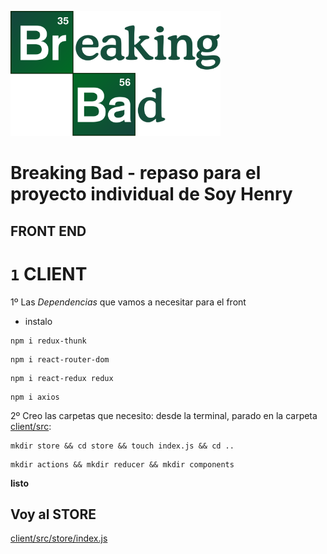<p align="left">
  <img height="200" src="./bb.png" />
</p>

# Breaking Bad - repaso para el proyecto individual de Soy Henry

## FRONT END
# `1` CLIENT
1º Las *Dependencias* que vamos a necesitar para el front
- instalo
```
npm i redux-thunk
```
```
npm i react-router-dom
```
```
npm i react-redux redux
```
```
npm i axios
```
2º Creo las carpetas que necesito:
desde la terminal, parado en la carpeta [client/src](client/src):

```
mkdir store && cd store && touch index.js && cd ..
```
```
mkdir actions && mkdir reducer && mkdir components
```
**listo**
## Voy al STORE
[client/src/store/index.js](client/src/store/index.js)
